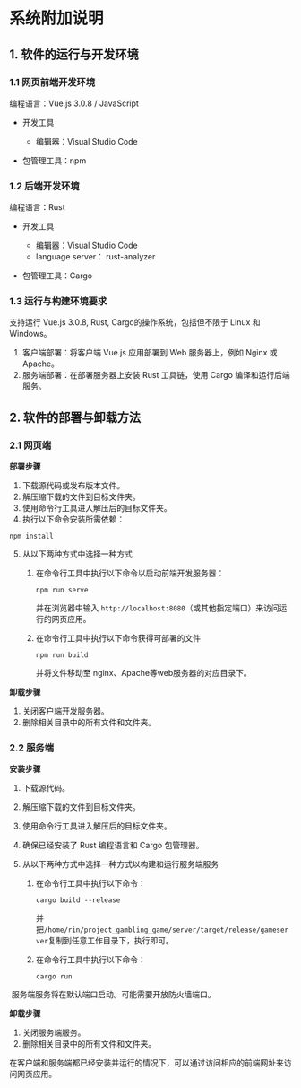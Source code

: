 # 系统附加说明

## 1. 软件的运行与开发环境

### 1.1 网页前端开发环境

编程语言：Vue.js 3.0.8 / JavaScript

- 开发工具 
  - 编辑器：Visual Studio Code

- 包管理工具：npm

### 1.2 后端开发环境

编程语言：Rust

- 开发工具
  - 编辑器：Visual Studio Code
  - language server： rust-analyzer

- 包管理工具：Cargo

### 1.3 运行与构建环境要求

支持运行 Vue.js 3.0.8, Rust, Cargo的操作系统，包括但不限于 Linux 和 Windows。

1. 客户端部署：将客户端 Vue.js 应用部署到 Web 服务器上，例如 Nginx 或 Apache。
2. 服务端部署：在部署服务器上安装 Rust 工具链，使用 Cargo 编译和运行后端服务。

## 2. 软件的部署与卸载方法

### 2.1 网页端

**部署步骤**

1. 下载源代码或发布版本文件。
2. 解压缩下载的文件到目标文件夹。
3. 使用命令行工具进入解压后的目标文件夹。
4. 执行以下命令安装所需依赖：

```
npm install
```

5. 从以下两种方式中选择一种方式

   1. 在命令行工具中执行以下命令以启动前端开发服务器：
      ```
      npm run serve
      ```

      并在浏览器中输入 `http://localhost:8080`（或其他指定端口）来访问运行的网页应用。

   2. 在命令行工具中执行以下命令获得可部署的文件
      ```
      npm run build
      ```

      并将文件移动至 nginx、Apache等web服务器的对应目录下。


**卸载步骤**

1. 关闭客户端开发服务器。
2. 删除相关目录中的所有文件和文件夹。

### 2.2 服务端

**安装步骤**

1. 下载源代码。
2. 解压缩下载的文件到目标文件夹。
3. 使用命令行工具进入解压后的目标文件夹。
4. 确保已经安装了 Rust 编程语言和 Cargo 包管理器。
5. 从以下两种方式中选择一种方式以构建和运行服务端服务

   1. 在命令行工具中执行以下命令：
      ```
      cargo build --release
      ```

      并把`/home/rin/project_gambling_game/server/target/release/gameserver`复制到任意工作目录下，执行即可。

   2. 在命令行工具中执行以下命令：
      ```
      cargo run
      ```


​	服务端服务将在默认端口启动。可能需要开放防火墙端口。



**卸载步骤**

1. 关闭服务端服务。
2. 删除相关目录中的所有文件和文件夹。

在客户端和服务端都已经安装并运行的情况下，可以通过访问相应的前端网址来访问网页应用。
